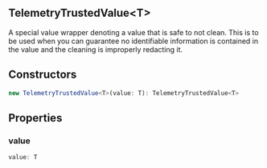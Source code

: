 ## TelemetryTrustedValue&lt;T&gt;

A special value wrapper denoting a value that is safe to not clean. This is to be used when you can guarantee no identifiable information is contained in the value and the cleaning is improperly redacting it.

## Constructors

```typescript
new TelemetryTrustedValue<T>(value: T): TelemetryTrustedValue<T>
```

## Properties

### value

```typescript
value: T
```

